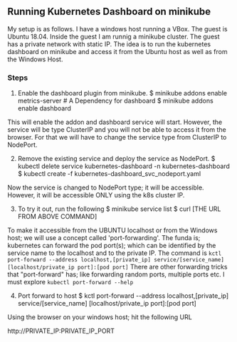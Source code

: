 ## Running Kubernetes Dashboard on minikube

My setup is as follows. I have a windows host running a VBox. The guest is Ubuntu 18.04. Inside the guest 
I am runnig a minikube cluster. The guest has a private network with static IP. The idea is to run the kubernetes dashboard on minikube and access it from the Ubuntu host as well as from the Windows Host.

### Steps
1. Enable the dashboard plugin from minikube.
$ minikube addons enable metrics-server # A Dependency for dashboard
$ minikube addons enable dashboard

This will enable the addon and dashboard service will start. However, the service will be type ClusterIP and you will not 
be able to access it from the browser. For that we will have to change the service type from ClusterIP to NodePort.

2. Remove the existing service and deploy the service as NodePort.
$ kubectl delete service kubernetes-dashboard -n kubernetes-dashboard
$ kubectl create -f kubernetes-dashboard_svc_nodeport.yaml 

Now the service is changed to NodePort type; it will be accessible. However, it will be accessible ONLY using the k8s cluster IP. 

3. To try it out, run the following 
$ minikube service list
$ curl [THE URL FROM ABOVE COMMAND]

To make it accessible from the UBUNTU localhost or from the Windows host; we will use a concept called 'port-forwarding'.
The funda is; kubernetes can forward the pod port(s); 
which can be identified by the service name to the localhost and to the private IP. The command is 
``` kctl port-forward --address localhost,[private_ip] service/[service_name] [localhost/private_ip port]:[pod port] ```
There are other forwarding tricks that "port-forward" has; like forwarding random ports, multiple ports etc. I must explore 
``` kubectl port-forward --help ```

4. Port forward to host
$ kctl port-forward --address localhost,[private_ip] service/[service_name] [localhost/private_ip port]:[pod port]

Using the browser on your windows host; hit the following URL

http://PRIVATE_IP:PRIVATE_IP_PORT